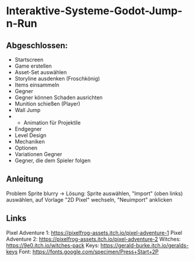 # Interaktive-Systeme-Godot-Jump-n-Run

## Abgeschlossen:
- Startscreen
- Game erstellen
- Asset-Set auswählen
- Storyline ausdenken (Froschkönig)
- Items einsammeln
- Gegner
- Gegner können Schaden ausrichten
- Munition schießen (Player)
- Wall Jump
- - Animation für Projektile
- Endgegner
- Level Design
- Mechaniken
- Optionen
- Variationen Gegner
- Gegner, die dem Spieler folgen

## Anleitung
Problem Sprite blurry -> Lösung: Sprite auswählen, "Import" (oben links) auswählen, auf Vorlage "2D Pixel" wechseln, "Neuimport" anklicken

## Links
Pixel Adventure 1: https://pixelfrog-assets.itch.io/pixel-adventure-1
Pixel Adventure 2: https://pixelfrog-assets.itch.io/pixel-adventure-2
Witches: https://9e0.itch.io/witches-pack
Keys: https://gerald-burke.itch.io/geralds-keys
Font: https://fonts.google.com/specimen/Press+Start+2P
